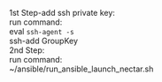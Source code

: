 1st Step-add ssh private key:  
run command:  
    eval `ssh-agent -s`  
    ssh-add GroupKey  
2nd Step:  
run command:  
    ~/ansible/run_ansible_launch_nectar.sh  
